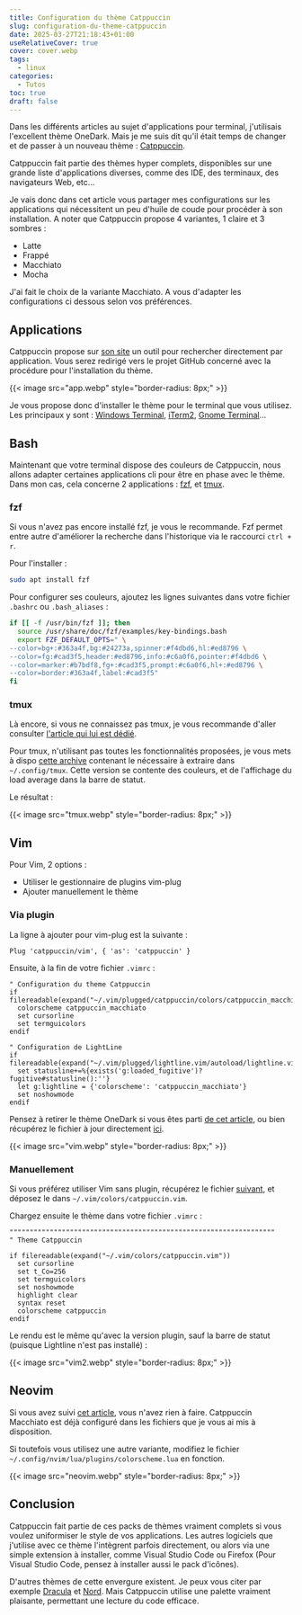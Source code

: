 ```yaml
---
title: Configuration du thème Catppuccin
slug: configuration-du-theme-catppuccin
date: 2025-03-27T21:18:43+01:00
useRelativeCover: true
cover: cover.webp
tags:
  - linux
categories:
  - Tutos
toc: true
draft: false
---
```


Dans les différents articles au sujet d'applications pour terminal, j'utilisais l'excellent thème OneDark. Mais je me suis dit qu'il était temps de changer et de passer à un nouveau thème : [Catppuccin](https://catppuccin.com/).

Catppuccin fait partie des thèmes hyper complets, disponibles sur une grande liste d'applications diverses, comme des IDE, des terminaux, des navigateurs Web, etc...

Je vais donc dans cet article vous partager mes configurations sur les applications qui nécessitent un peu d'huile de coude pour procéder à son installation. A noter que Catppuccin propose 4 variantes, 1 claire et 3 sombres : 
- Latte
- Frappé
- Macchiato
- Mocha

J'ai fait le choix de la variante Macchiato. A vous d'adapter les configurations ci dessous selon vos préférences.

## Applications

Catppuccin propose sur [son site](https://catppuccin.com/ports/) un outil pour rechercher directement par application. Vous serez redirigé vers le projet GitHub concerné avec la procédure pour l'installation du thème.

{{< image src="app.webp" style="border-radius: 8px;" >}}

Je vous propose donc d'installer le thème pour le terminal que vous utilisez. Les principaux y sont : [Windows Terminal](https://github.com/catppuccin/windows-terminal), [iTerm2](https://github.com/catppuccin/iterm), [Gnome Terminal](https://github.com/catppuccin/gnome-terminal)...

## Bash

Maintenant que votre terminal dispose des couleurs de Catppuccin, nous allons adapter certaines applications cli pour être en phase avec le thème. Dans mon cas, cela concerne 2 applications : [fzf](https://github.com/junegunn/fzf), et [tmux](https://github.com/tmux/tmux/wiki).

### fzf

Si vous n'avez pas encore installé fzf, je vous le recommande. Fzf permet entre autre d'améliorer la recherche dans l'historique via le raccourci `ctrl + r`.

Pour l'installer : 

```bash
sudo apt install fzf
```

Pour configurer ses couleurs, ajoutez les lignes suivantes dans votre fichier `.bashrc` ou `.bash_aliases` :

```bash
if [[ -f /usr/bin/fzf ]]; then
  source /usr/share/doc/fzf/examples/key-bindings.bash
  export FZF_DEFAULT_OPTS=" \
--color=bg+:#363a4f,bg:#24273a,spinner:#f4dbd6,hl:#ed8796 \
--color=fg:#cad3f5,header:#ed8796,info:#c6a0f6,pointer:#f4dbd6 \
--color=marker:#b7bdf8,fg+:#cad3f5,prompt:#c6a0f6,hl+:#ed8796 \
--color=border:#363a4f,label:#cad3f5"
fi
```

### tmux

Là encore, si vous ne connaissez pas tmux, je vous recommande d'aller consulter [l'article qui lui est dédié](/posts/tmux-multiplexeur-de-terminaux/).

Pour tmux, n'utilisant pas toutes les fonctionnalités proposées, je vous mets à dispo [cette archive](/files/tmux.tar.gz) contenant le nécessaire à extraire dans `~/.config/tmux`. Cette version se contente des couleurs, et de l'affichage du load average dans la barre de statut.

Le résultat : 

{{< image src="tmux.webp" style="border-radius: 8px;" >}}

## Vim

Pour Vim, 2 options : 

- Utiliser le gestionnaire de plugins vim-plug
- Ajouter manuellement le thème

### Via plugin

La ligne à ajouter pour vim-plug est la suivante : 

```vim
Plug 'catppuccin/vim', { 'as': 'catppuccin' }
```

Ensuite, à la fin de votre fichier `.vimrc` :

```vim
" Configuration du theme Catppuccin
if filereadable(expand("~/.vim/plugged/catppuccin/colors/catppuccin_macchiato.vim"))
  colorscheme catppuccin_macchiato
  set cursorline
  set termguicolors
endif

" Configuration de LightLine
if filereadable(expand("~/.vim/plugged/lightline.vim/autoload/lightline.vim"))
  set statusline+=%{exists('g:loaded_fugitive')?fugitive#statusline():''}
  let g:lightline = {'colorscheme': 'catppuccin_macchiato'}
  set noshowmode
endif
```

Pensez à retirer le thème OneDark si vous êtes parti [de cet article](/posts/vim-neovim-choisissez-votre-configuration/#un-vim-efficace-avec-plugins), ou bien récupérez le fichier à jour directement [ici](https://github.com/jeremky/envbackup/blob/main/dotfiles/.vimrc).

{{< image src="vim.webp" style="border-radius: 8px;" >}}

### Manuellement

Si vous préférez utiliser Vim sans plugin, récupérez le fichier [suivant](https://github.com/catppuccin/vim/blob/main/colors/catppuccin_macchiato.vim), et déposez le dans `~/.vim/colors/catppuccin.vim`.

Chargez ensuite le thème dans votre fichier `.vimrc` :

```vim
""""""""""""""""""""""""""""""""""""""""""""""""""""""""""""""""""
" Theme Catppuccin

if filereadable(expand("~/.vim/colors/catppuccin.vim"))
  set cursorline
  set t_Co=256
  set termguicolors
  set noshowmode
  highlight clear
  syntax reset
  colorscheme catppuccin
endif
```

Le rendu est le même qu'avec la version plugin, sauf la barre de statut (puisque Lightline n'est pas installé) : 

{{< image src="vim2.webp" style="border-radius: 8px;" >}}

## Neovim

Si vous avez suivi [cet article](/posts/vim-neovim-choisissez-votre-configuration/#neovim--vim-en-mode-ide), vous n'avez rien à faire. Catppuccin Macchiato est déjà configuré dans les fichiers que je vous ai mis à disposition.

Si toutefois vous utilisez une autre variante, modifiez le fichier `~/.config/nvim/lua/plugins/colorscheme.lua` en fonction.

{{< image src="neovim.webp" style="border-radius: 8px;" >}}

## Conclusion

Catppuccin fait partie de ces packs de thèmes vraiment complets si vous voulez uniformiser le style de vos applications. Les autres logiciels que j'utilise avec ce thème l'intègrent parfois directement, ou alors via une simple extension à installer, comme Visual Studio Code ou Firefox (Pour Visual Studio Code, pensez à installer aussi le pack d'icônes).

D'autres thèmes de cette envergure existent. Je peux vous citer par exemple [Dracula](https://draculatheme.com/) et [Nord](https://www.nordtheme.com/). Mais Catppuccin utilise une palette vraiment plaisante, permettant une lecture du code efficace.
